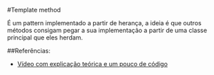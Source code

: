 #Template method

É um pattern implementado a partir de herança, a ideia é que outros 
métodos consigam pegar a sua implementação a partir de uma classe principal que 
eles herdam.


##Referências:
- [Vídeo com explicação teórica e um pouco de código](https://www.youtube.com/watch?v=F3rhZMg_vuM&list=PLOQgLBuj2-3IPHFlBmqhtbM4vLJg9tob4&index=6)